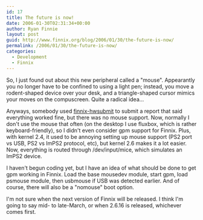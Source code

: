 ```yaml
---
id: 17
title: The future is now!
date: 2006-01-30T02:31:34+00:00
author: Ryan Finnie
layout: post
guid: http://www.finnix.org/blog/2006/01/30/the-future-is-now/
permalink: /2006/01/30/the-future-is-now/
categories:
  - Development
  - Finnix
---
```

So, I just found out about this new peripheral called a "mouse". Appearantly you no longer have to be confined to using a light pen; instead, you move a rodent-shaped device over your desk, and a triangle-shaped cursor mimics your moves on the compuscreen. Quite a radical idea...

Anyways, somebody used [finnix-hwsubmit](http://www.finnix.org/Help#finnix-hwsubmit) to submit a report that said everything worked fine, but there was no mouse support. Now, normally I don't use the mouse that often (on the desktop I use fluxbox, which is rather keyboard-friendly), so I didn't even consider gpm support for Finnix. Plus, with kernel 2.4, it used to be annoying setting up mouse support (PS2 port vs USB, PS2 vs ImPS2 protocol, etc), but kernel 2.6 makes it a lot easier. Now, everything is routed through /dev/input/mice, which simulates an ImPS2 device.

I haven't begun coding yet, but I have an idea of what should be done to get gpm working in Finnix. Load the base mousedev module, start gpm, load psmouse module, then usbmouse if USB was detected earlier. And of course, there will also be a "nomouse" boot option.

I'm not sure when the next version of Finnix will be released. I think I'm going to say mid- to late-March, or when 2.6.16 is released, whichever comes first.
